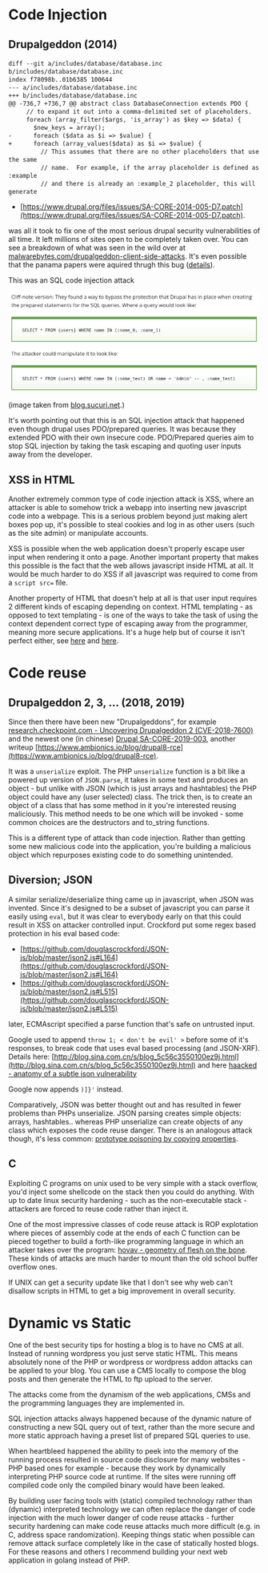# Code Injection

## Drupalgeddon (2014)

```
diff --git a/includes/database/database.inc b/includes/database/database.inc
index f78098b..01b6385 100644
--- a/includes/database/database.inc
+++ b/includes/database/database.inc
@@ -736,7 +736,7 @@ abstract class DatabaseConnection extends PDO {
     // to expand it out into a comma-delimited set of placeholders.
     foreach (array_filter($args, 'is_array') as $key => $data) {
       $new_keys = array();
-      foreach ($data as $i => $value) {
+      foreach (array_values($data) as $i => $value) {
         // This assumes that there are no other placeholders that use the same
         // name.  For example, if the array placeholder is defined as :example
         // and there is already an :example_2 placeholder, this will generate
```

* [https://www.drupal.org/files/issues/SA-CORE-2014-005-D7.patch](https://www.drupal.org/files/issues/SA-CORE-2014-005-D7.patch).

was all it took to fix one of the most serious drupal security vulnerabilities of all time. It left millions of sites open to be completely taken over. You can see a breakdown of what was seen in the wild over at [malwarebytes.com/drupalgeddon-client-side-attacks](https://blog.malwarebytes.com/threat-analysis/2018/05/look-drupalgeddon-client-side-attacks/). It's even possible that the panama papers were aquired thrugh this bug ([details](https://drupal.sh/drupal-panama-papers-leaks-mossack-fonseca.html)).

This was an SQL code injection attack

![drupal](drupalgeddon.png)

(image taken from [blog.sucuri.net](https://blog.sucuri.net/2014/10/highly-critical-sql-injection-on-drupal.html).)

It's worth pointing out that this is an SQL injection attack that happened even though drupal uses PDO/prepared queries. It was because they extended PDO with their own insecure code. PDO/Prepared queries aim to stop SQL injection by taking the task escaping and quoting user inputs away from the developer.

## XSS in HTML

Another extremely common type of code injection attack is XSS, where an attacker is able to somehow trick a webapp into inserting new javascript code into a webpage. This is a serious problem beyond just making alert boxes pop up, it's possible to steal cookies and log in as other users (such as the site admin) or manipulate accounts.

XSS is possible when the web application doesn't properly escape user input when rendering it onto a page. Another important property that makes this possible is the fact that the web allows javascript inside HTML at all. It would be much harder to do XSS if all javascript was required to come from a `script src=` file.

Another property of HTML that doesn't help at all is that user input requires 2 different kinds of escaping depending on context. HTML templating - as opposed to text templating - is one of the ways to take the task of using the context dependent correct type of escaping away from the programmer, meaning more secure applications. It's a huge help but of course it isn't perfect either, see [here](https://github.com/golang/go/issues/15399) and [here](https://github.com/golang/go/issues/27926).

# Code reuse

## Drupalgeddon 2, 3, ... (2018, 2019)

Since then there have been new "Drupalgeddons", for example [research.checkpoint.com - Uncovering Drupalgeddon 2 (CVE-2018-7600)](https://research.checkpoint.com/uncovering-drupalgeddon-2/) and the newest one (in chinese) [Drupal SA-CORE-2019-003](https://paper.seebug.org/821/), another writeup [https://www.ambionics.io/blog/drupal8-rce](https://www.ambionics.io/blog/drupal8-rce).

It was a `unserialize` exploit. The PHP `unserialize` function is a bit like a powered up version of `JSON.parse`, it takes in some text and produces an object - but unlike with JSON (which is just arrays and hashtables) the PHP object could have any (user selected) class. The trick then, is to create an object of a class that has some method in it you're interested reusing maliciously. This method needs to be one which will be invoked - some common choices are the destructors and to_string functions.

This is a different type of attack than code injection. Rather than getting some new malicious code into the application, you're building a malicious object which repurposes existing code to do something unintended.

## Diversion; JSON

A similar serialize/deserialize thing came up in javascript, when JSON was invented. Since it's designed to be a subset of javascript you can parse it easily using `eval`, but it was clear to everybody early on that this could result in XSS on attacker controlled input. Crockford put some regex based protection in his eval based code:

* [https://github.com/douglascrockford/JSON-js/blob/master/json2.js#L164](https://github.com/douglascrockford/JSON-js/blob/master/json2.js#L164)
* [https://github.com/douglascrockford/JSON-js/blob/master/json2.js#L515](https://github.com/douglascrockford/JSON-js/blob/master/json2.js#L515)

later, ECMAscript specified a parse function that's safe on untrusted input.

Google used to append `throw 1; < don't be evil' >` before some of it's responses, to break code that uses eval based processing (and JSON-XRF). Details here: [http://blog.sina.com.cn/s/blog_5c56c3550100ez9j.html](http://blog.sina.com.cn/s/blog_5c56c3550100ez9j.html) and here [haacked - anatomy of a subtle json vulnerability](https://haacked.com/archive/2008/11/20/anatomy-of-a-subtle-json-vulnerability.aspx/)

Google now appends `)]}'` instead.

Comparatively, JSON was better thought out and has resulted in fewer problems than PHPs unserialize. JSON parsing creates simple objects: arrays, hashtables.. whereas PHP unserialize can create objects of any class which exposes the code reuse danger. There is an analogous attack though, it's less common: [prototype poisoning by copying properties](https://medium.com/intrinsic/javascript-prototype-poisoning-vulnerabilities-in-the-wild-7bc15347c96).

## C

Exploiting C programs on unix used to be very simple with a stack overflow, you'd inject some shellcode on the stack then you could do anything. With up to date linux security hardening - such as the non-executable stack - attackers are forced to reuse code rather than inject it.

One of the most impressive classes of code reuse attack is ROP explotation where pieces of assembly code at the ends of each C function can be pieced together to build a forth-like programming language in which an attacker takes over the program: [hovav - geometry of flesh on the bone](https://hovav.net/ucsd/dist/geometry.pdf). These kinds of attacks are much harder to mount than the old school buffer overflow ones.

If UNIX can get a security update like that I don't see why web can't disallow scripts in HTML to get a big improvement in overall security.

# Dynamic vs Static

One of the best security tips for hosting a blog is to have no CMS at all. Instead of running wordpress you just serve static HTML. This means absolutely none of the PHP or wordpress or wordpress addon attacks can be applied to your blog. You can use a CMS locally to compose the blog posts and then generate the HTML to ftp upload to the server.

The attacks come from the dynamism of the web applications, CMSs and the programming languages they are implemented in.

SQL injection attacks always happened because of the dynamic nature of constructing a new SQL query out of text, rather than the more secure and more static approach having a preset list of prepared SQL queries to use.

When heartbleed happened the ability to peek into the memory of the running process resulted in source code disclosure for many websites - PHP based ones for example - because they work by dynamically interpreting PHP source code at runtime. If the sites were running off compiled code only the compiled binary would have been leaked.

By building user facing tools with (static) compiled technology rather than (dynamic) interpreted technology we can often replace the danger of code injection with the much lower danger of code reuse attacks - further security hardening can make code reuse attacks much more difficult (e.g. in C, address space randomization). Keeping things static when possible can remove attack surface completely like in the case of statically hosted blogs. For these reasons and others I recommend building your next web application in golang instead of PHP.
